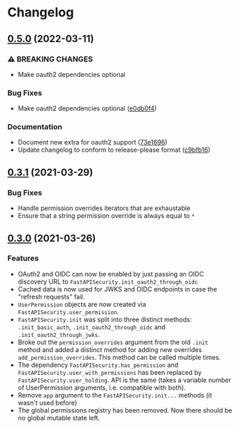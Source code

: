 # Changelog

## [0.5.0](https://github.com/jacobsvante/fastapi-security/compare/v0.4.0...v0.5.0) (2022-03-11)


### ⚠ BREAKING CHANGES

* Make oauth2 dependencies optional

### Bug Fixes

* Make oauth2 dependencies optional ([e0db0f4](https://github.com/jacobsvante/fastapi-security/commit/e0db0f45761d7295b1e500d5cde67d3c1f263b78))


### Documentation

* Document new extra for oauth2 support ([73e1696](https://github.com/jacobsvante/fastapi-security/commit/73e1696915f63ddf6d204adfddbfd49b10d3e4f5))
* Update changelog to conform to release-please format ([c9bfb16](https://github.com/jacobsvante/fastapi-security/commit/c9bfb16277efeb0ddfb19e3cc1e289608ce0ae94))

## [0.3.1](https://github.com/jmagnusson/fastapi-security/compare/v0.3.0...v0.3.1) (2021-03-29)


### Bug Fixes

- Handle permission overrides iterators that are exhaustable
- Ensure that a string permission override is always equal to `*`

## [0.3.0](https://github.com/jmagnusson/fastapi-security/compare/v0.2.0...v0.3.0) (2021-03-26)


### Features

- OAuth2 and OIDC can now be enabled by just passing an OIDC discovery URL to `FastAPISecurity.init_oauth2_through_oidc`
- Cached data is now used for JWKS and OIDC endpoints in case the "refresh requests" fail.
- `UserPermission` objects are now created via `FastAPISecurity.user_permission`.
- `FastAPISecurity.init` was split into three distinct methods: `.init_basic_auth`, `.init_oauth2_through_oidc` and `.init_oauth2_through_jwks`.
- Broke out the `permission_overrides` argument from the old `.init` method and added a distinct method for adding new overrides `add_permission_overrides`. This method can be called multiple times.
- The dependency `FastAPISecurity.has_permission` and `FastAPISecurity.user_with_permissions` has been replaced by `FastAPISecurity.user_holding`. API is the same (takes a variable number of UserPermission arguments, i.e. compatible with both).
- Remove `app` argument to the `FastAPISecurity.init...` methods (it wasn't used before)
- The global permissions registry has been removed. Now there should be no global mutable state left.
